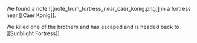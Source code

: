 We found a note ![[note_from_fortress_near_caer_konig.png]] in a fortress near [[Caer Konig]].

We killed one of the brothers and has escaped and is headed back to [[Sunblight Fortress]].